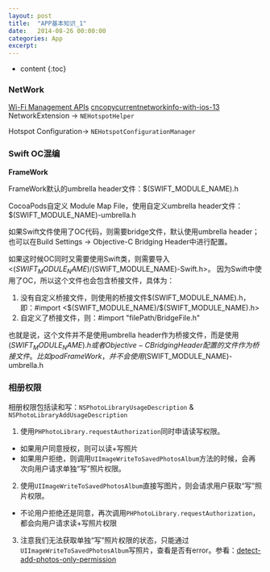 ```yaml
---
layout: post
title:  "APP基本知识_1"
date:   2014-08-26 00:00:00
categories: App
excerpt: 
---
```


* content
{:toc}

### NetWork

[Wi-Fi Management APIs](https://developer.apple.com/library/archive/qa/qa1942/_index.html)
[cncopycurrentnetworkinfo-with-ios-13](https://stackoverflow.com/questions/56583650/cncopycurrentnetworkinfo-with-ios-13)
NetworkExtension -> `NEHotspotHelper`

Hotspot Configuration-> `NEHotspotConfigurationManager`

### Swift OC混编

**FrameWork**

FrameWork默认的umbrella header文件：$(SWIFT_MODULE_NAME).h

CocoaPods自定义 Module Map File，使用自定义umbrella header文件：$(SWIFT_MODULE_NAME)-umbrella.h

如果Swift文件使用了OC代码，则需要bridge文件，默认使用umbrella header；也可以在Build Settings -> Objective-C Bridging Header中进行配置。

如果这时候OC同时又需要使用Swift类，则需要导入 <$(SWIFT_MODULE_NAME)/$(SWIFT_MODULE_NAME)-Swift.h>。 因为Swift中使用了OC，所以这个文件也会包含桥接文件，具体为：

1. 没有自定义桥接文件，则使用的桥接文件$(SWIFT_MODULE_NAME).h， 即：#import <$(SWIFT_MODULE_NAME)/$(SWIFT_MODULE_NAME).h>
2. 自定义了桥接文件，则：#import "filePath/BridgeFile.h"

也就是说，这个文件并不是使用umbrella header作为桥接文件，而是使用$(SWIFT_MODULE_NAME).h或者Objective-C Bridging Header配置的文件作为桥接文件。比如pod FrameWork，并不会使用$(SWIFT_MODULE_NAME)-umbrella.h

### 相册权限

相册权限包括读和写：`NSPhotoLibraryUsageDescription` & `NSPhotoLibraryAddUsageDescription`

1. 使用`PHPhotoLibrary.requestAuthorization`同时申请读写权限。
 - 如果用户同意授权，则可以读+写照片
 - 如果用户拒绝，则调用`UIImageWriteToSavedPhotosAlbum`方法的时候，会再次向用户请求单独“写”照片权限。
2. 使用`UIImageWriteToSavedPhotosAlbum`直接写图片，则会请求用户获取“写”照片权限。
 - 不论用户拒绝还是同意，再次调用`PHPhotoLibrary.requestAuthorization`，都会向用户请求读+写照片权限

3. 注意我们无法获取单独“写”照片权限的状态，只能通过`UIImageWriteToSavedPhotosAlbum`写照片，查看是否有error。参看：[detect-add-photos-only-permission](https://stackoverflow.com/questions/46341694/detect-add-photos-only-permission)

